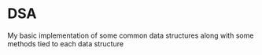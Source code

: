 # DSA
My basic implementation of some common data structures along with some methods tied to each data structure
